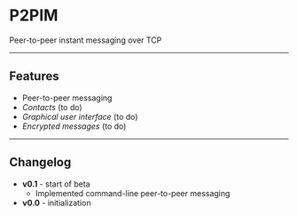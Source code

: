 # P2PIM
Peer-to-peer instant messaging over TCP

***

## Features
* Peer-to-peer messaging
* *Contacts* (to do)
* *Graphical user interface* (to do)
* *Encrypted messages* (to do)

***

## Changelog
* **v0.1** - start of beta
  * Implemented command-line peer-to-peer messaging
* **v0.0** - initialization
